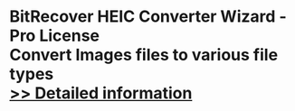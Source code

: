 # BitRecover HEIC Converter Wizard - Pro License<br />Convert Images files to various file types<br />[>> Detailed information](https://secure.shareit.com/shareit/product.html?productid=301017239&affiliateid=200057808)